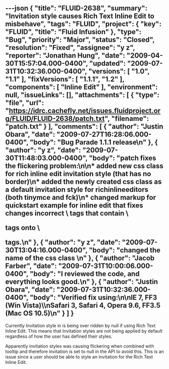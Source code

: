 ---json
{
  "title": "FLUID-2638",
  "summary": "Invitation style causes Rich Text Inline Edit to misbehave",
  "tags": "FLUID",
  "project": {
    "key": "FLUID",
    "title": "Fluid Infusion"
  },
  "type": "Bug",
  "priority": "Major",
  "status": "Closed",
  "resolution": "Fixed",
  "assignee": "y z",
  "reporter": "Jonathan Hung",
  "date": "2009-04-30T15:57:04.000-0400",
  "updated": "2009-07-31T10:32:36.000-0400",
  "versions": [
    "1.0",
    "1.1"
  ],
  "fixVersions": [
    "1.1.1",
    "1.2"
  ],
  "components": [
    "Inline Edit"
  ],
  "environment": null,
  "issueLinks": [],
  "attachments": [
    {
      "type": "file",
      "url": "https://idrc.cachefly.net/issues.fluidproject.org/FLUID/FLUID-2638/patch.txt",
      "filename": "patch.txt"
    }
  ],
  "comments": [
    {
      "author": "Justin Obara",
      "date": "2009-07-27T16:28:06.000-0400",
      "body": "Bug Parade 1.1.1 release\n"
    },
    {
      "author": "y z",
      "date": "2009-07-30T11:48:03.000-0400",
      "body": "patch fixes the flickering problem:\n\n* added new css class for rich inline edit invitation style (that has no border)\n* added the newly created css class as a default invitation style for richinlineeditors (both tinymce and fck)\n* changed markup for quickstart example for inline edit that fixes changes incorrect \\<span> tags that contain \\<p> tags onto \\<div> tags.\n"
    },
    {
      "author": "y z",
      "date": "2009-07-30T13:04:16.000-0400",
      "body": "changed the name of the css class&#x20;\n"
    },
    {
      "author": "Jacob Farber",
      "date": "2009-07-31T10:00:06.000-0400",
      "body": "I reviewed the code, and everything looks good.\n"
    },
    {
      "author": "Justin Obara",
      "date": "2009-07-31T10:32:36.000-0400",
      "body": "Verified fix using:\n\nIE 7, FF3 (Win Vista)\\\nSafari 3, Safari 4, Opera 9.6, FF3.5 (Mac OS 10.5)\n"
    }
  ]
}
---
Currently Invitation style in is being over ridden by null if using Rich Text Inline Edit. This means that Invitation styles are not being applied by default regardless of how the user has defined their styles.

Apparently invitation styles was causing flickering when combined with tooltip and therefore invitation is set to null in the API to avoid this. This is an issue since a user should be able to style an invitation for the Rich Text Inline Edit.

        